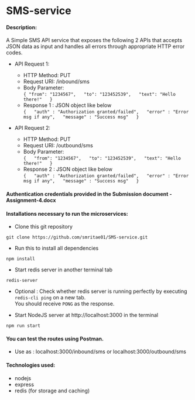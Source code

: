 # SMS-service

#### Description:

A Simple SMS API service that exposes the following 2 APIs that accepts JSON data as input and handles all errors through appropriate HTTP error codes.

- API Request 1:
  * HTTP Method: PUT
  * Request URI: /inbound/sms
  * Body Parameter:\
    `{
      "from": "1234567",  
      "to": "123452539",  
      "text": "Hello there!"  
     }`  
  * Response 1 : JSON object like below\
    `{  
      "auth" : "Authorization granted/failed",  
      "error" : "Error msg if any",  
      "message" : "Success msg"  
     }`  

- API Request 2:
   * HTTP Method: PUT
   * Request URI: /outbound/sms
   * Body Parameter:\
    `{  
      "from": "1234567",  
      "to": "123452539",  
      "text": "Hello there!"  
     }`  
   * Response 2 : JSON object like below\
      `{  
        "auth" : "Authorization granted/failed",  
        "error" : "Error msg if any",  
        "message" : "Success msg"  
       }`  

#### Authentication credentials provided in the Submission document - Assignment-4.docx

#### Installations necessary to run the microservices:

- Clone this git repository

`git clone https://github.com/smritae01/SMS-service.git`

- Run this to install all dependencies

`npm install`


- Start redis server in another terminal tab

`redis-server`

- Optional : Check whether redis server is running perfectly by executing `redis-cli ping` on a new tab.\
  You should receive `PONG` as the response.

- Start NodeJS server at http://localhost:3000 in the terminal

`npm run start`

#### You can test the routes using Postman.

- Use as : localhost:3000/inbound/sms or localhost:3000/outbound/sms

#### Technologies used:

- nodejs
- express
- redis (for storage and caching)
